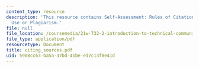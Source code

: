 ```yaml
---
content_type: resource
description: 'This resource contains Self-Assessment: Rules of Citation, Acceptable
  Use or Plagiarism.'
file: null
file_location: /coursemedia/21w-732-2-introduction-to-technical-communication-ethics-in-science-and-technology-fall-2006/5908cc63ba5a37bd41beed7c13f8e41d_citing_sources.pdf
file_type: application/pdf
resourcetype: Document
title: citing_sources.pdf
uid: 5908cc63-ba5a-37bd-41be-ed7c13f8e41d
---
```


